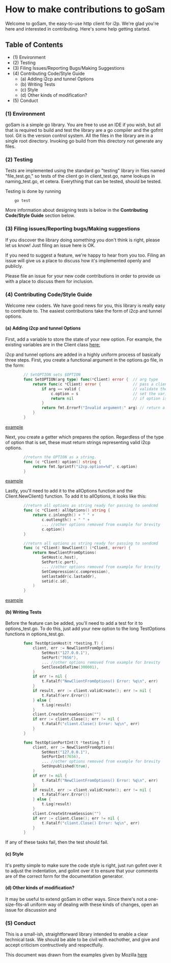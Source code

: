 How to make contributions to goSam
==================================

Welcome to goSam, the easy-to-use http client for i2p. We're glad you're here
and interested in contributing. Here's some help getting started.

Table of Contents
-----------------

  * (1) Environment
  * (2) Testing
  * (3) Filing Issues/Reporting Bugs/Making Suggestions
  * (4) Contributing Code/Style Guide
    - (a) Adding i2cp and tunnel Options
    - (b) Writing Tests
    - (c) Style
    - (d) Other kinds of modification?
  * (5) Conduct

### (1) Environment

goSam is a simple go library. You are free to use an IDE if you wish, but all
that is required to build and test the library are a go compiler and the gofmt
tool. Git is the version control system. All the files in the library are in a
single root directory. Invoking go build from this directory not generate any
files.

### (2) Testing

Tests are implemented using the standard go "testing" library in files named
"file\_test.go," so tests of the client go in client\_test.go, name lookups
in naming\_test.go, et cetera. Everything that can be tested, should be tested.

Testing is done by running

        go test

More information about designing tests is below in the
**Contributing Code/Style Guide** section below.

### (3) Filing issues/Reporting bugs/Making suggestions

If you discover the library doing something you don't think is right, please let
us know! Just filing an issue here is OK.

If you need to suggest a feature, we're happy to hear from you too. Filing an
issue will give us a place to discuss how it's implemented openly and publicly.

Please file an issue for your new code contributions in order to provide us with
a place to discuss them for inclusion.

### (4) Contributing Code/Style Guide

Welcome new coders. We have good news for you, this library is really easy to
contribute to. The easiest contributions take the form of i2cp and tunnel
options.

#### (a) Adding i2cp and tunnel Options

First, add a variable to store the state of your new option. For example, the
existing variables are in the Client class [here:](https://github.com/cryptix/goSam/blob/701d7fcf03ddb354262fe213163dcf6f202a24f1/client.go#L29)

i2cp and tunnel options are added in a highly uniform process of basically three
steps. First, you create a functional argument in the options.go file, in the
form:

``` Go
        // SetOPTION sets $OPTION
        func SetOPTION(arg type) func(*Client) error {  // arg type
            return func(c *Client) error {              // pass a client to the inner function and declare error return function
                if arg == valid {                       // validate the argument
                    c.option = s                        // set the variable to the argument value
                    return nil                          // if option is set successfully return nil error
                }
                return fmt.Errorf("Invalid argument:" arg) // return a descriptive error if arg is invalid
            }
        }
```

[example](https://github.com/cryptix/goSam/blob/701d7fcf03ddb354262fe213163dcf6f202a24f1/options.go#L187)

Next, you create a getter which prepares the option. Regardless of the type of
option that is set, these must return strings representing valid i2cp options.

``` Go
        //return the OPTION as a string.
        func (c *Client) option() string {
            return fmt.Sprintf("i2cp.option=%d", c.option)
        }
```

[example](https://github.com/cryptix/goSam/blob/701d7fcf03ddb354262fe213163dcf6f202a24f1/options.go#L299)

Lastly, you'll need to add it to the allOptions function and the
Client.NewClient() function. To add it to allOptions, it looks like this:

``` Go
        //return all options as string ready for passing to sendcmd
        func (c *Client) allOptions() string {
            return c.inlength() + " " +
                c.outlength() + " " +
                ... //other options removed from example for brevity
                c.option()
        }
```

``` Go
        //return all options as string ready for passing to sendcmd
        func (c *Client) NewClient() (*Client, error) {
            return NewClientFromOptions(
                SetHost(c.host),
                SetPort(c.port),
                ... //other options removed from example for brevity
                SetCompression(c.compression),
                setlastaddr(c.lastaddr),
                setid(c.id),
            )
        }
```

[example](https://github.com/cryptix/goSam/blob/701d7fcf03ddb354262fe213163dcf6f202a24f1/options.go#L333)

#### (b) Writing Tests

Before the feature can be added, you'll need to add a test for it to
options_test.go. To do this, just add your new option to the long TestOptions
functions in options_test.go.

``` Go
        func TestOptionHost(t *testing.T) {
            client, err := NewClientFromOptions(
                SetHost("127.0.0.1"),
                SetPort("7656"),
                ... //other options removed from example for brevity
                SetCloseIdleTime(300001),
            )
            if err != nil {
                t.Fatalf("NewClientFromOptions() Error: %q\n", err)
            }
            if result, err := client.validCreate(); err != nil {
                t.Fatalf(err.Error())
            } else {
                t.Log(result)
            }
            client.CreateStreamSession("")
            if err := client.Close(); err != nil {
                t.Fatalf("client.Close() Error: %q\n", err)
            }
        }

        func TestOptionPortInt(t *testing.T) {
            client, err := NewClientFromOptions(
                SetHost("127.0.0.1"),
                SetPortInt(7656),
                ... //other options removed from example for brevity
                SetUnpublished(true),
            )
            if err != nil {
                t.Fatalf("NewClientFromOptions() Error: %q\n", err)
            }
            if result, err := client.validCreate(); err != nil {
                t.Fatalf(err.Error())
            } else {
                t.Log(result)
            }
            client.CreateStreamSession("")
            if err := client.Close(); err != nil {
                t.Fatalf("client.Close() Error: %q\n", err)
            }
        }

```

If any of these tasks fail, then the test should fail.

#### (c) Style

It's pretty simple to make sure the code style is right, just run gofmt over it
to adjust the indentation, and golint over it to ensure that your comments are
of the correct form for the documentation generator.

#### (d) Other kinds of modification?

It may be useful to extend goSam in other ways. Since there's not a
one-size-fits-all uniform way of dealing with these kinds of changes, open an
issue for discussion and

### (5) Conduct

This is a small-ish, straightforward library intended to enable a clear
technical task. We should be able to be civil with eachother, and give and
accept criticism contructively and respectfully.

This document was drawn from the examples given by Mozilla
[here](mozillascience.github.io/working-open-workshop/contributing/)
